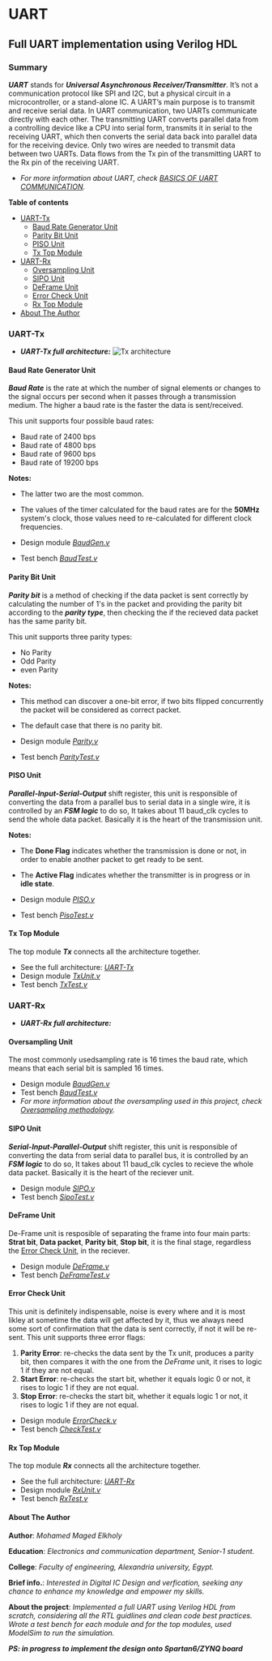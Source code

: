 # UART

## Full UART implementation using Verilog HDL

### Summary

***UART*** stands for ***Universal Asynchronous Receiver/Transmitter***. It’s not a communication protocol like SPI and I2C, but a physical circuit in a microcontroller, or a stand-alone IC. A UART’s main purpose is to transmit and receive serial data.
In UART communication, two UARTs communicate directly with each other. The transmitting UART converts parallel data from a controlling device like a CPU into serial form, transmits it in serial to the receiving UART, which then converts the serial data back into parallel data for the receiving device. Only two wires are needed to transmit data between two UARTs. Data flows from the Tx pin of the transmitting UART to the Rx pin of the receiving UART.

*   *For more information about UART, check [BASICS OF UART COMMUNICATION](https://www.circuitbasics.com/basics-uart-communication/).*

**Table of contents**

- [UART-Tx](#uart-tx)
    - [Baud Rate Generator Unit](#baud-rate-generator-unit)
    - [Parity Bit Unit](#parity-bit-unit)
    - [PISO Unit](#piso-unit)
    - [Tx Top Module](#tx-top-module)
- [UART-Rx](#uart-rx)
    - [Oversampling Unit](#oversampling-unit)
    - [SIPO Unit](#sipo-unit)
    - [DeFrame Unit](#deframe-unit)
    - [Error Check Unit](#error-check-unit)
    - [Rx Top Module](#rx-top-module)
- [About The Author](#about-the-author)



### UART-Tx

*   ***UART-Tx full architecture:***
![Tx architecture](C:\Users\majii\Pictures\Schemes\UART-Tx.png)

#### Baud Rate Generator Unit

***Baud Rate*** is the rate at which the number of signal elements or changes to the signal occurs per second when it passes through a transmission medium. The higher a baud rate is the faster the data is sent/received.

This unit supports four possible baud rates:

*   Baud rate of 2400 bps
*   Baud rate of 4800 bps
*   Baud rate of 9600 bps
*   Baud rate of 19200 bps

**Notes:**
*   The latter two are the most common.
*   The values of the timer calculated for the baud rates are for the **50MHz** system's clock, those values need to re-calculated for different clock frequencies.

*   Design module *[BaudGen.v](https://github.com/MuhammadMajiid/UART/blob/main/Code/UART-Tx/BaudGen.v)*
*   Test bench *[BaudTest.v](https://github.com/MuhammadMajiid/UART/blob/main/Code/UART-Tx/BaudTest.v)*


#### Parity Bit Unit

***Parity bit*** is a method of checking if the data packet is sent correctly by calculating the number of 1's in the packet and providing the parity bit according to the ***parity type***, then checking the if the recieved data packet has the same parity bit.

This unit supports three parity types:

*   No Parity
*   Odd Parity
*   even Parity

**Notes:**

*   This method can discover a one-bit error, if two bits flipped concurrently the packet will be considered as correct packet.
*   The default case that there is no parity bit. 

*   Design module *[Parity.v](https://github.com/MuhammadMajiid/UART/blob/main/Code/UART-Tx/Parity.v)*
*   Test bench *[ParityTest.v](https://github.com/MuhammadMajiid/UART/blob/main/Code/UART-Tx/ParityTest.v)*


#### PISO Unit

***Parallel-Input-Serial-Output*** shift register, this unit is responsible of converting the data from a parallel bus to serial data in a single wire, it is controlled by an ***FSM logic*** to do so, It takes about 11 baud_clk cycles to send the whole data packet.
Basically it is the heart of the transmission unit.

**Notes:**

*   The **Done Flag** indicates whether the transmission is done or not, in order to enable another packet to get ready to be sent.
*   The **Active Flag** indicates whether the transmitter is in progress or in **idle state**.

*   Design module *[PISO.v](https://github.com/MuhammadMajiid/UART/blob/main/Code/UART-Tx/PISO.v)*
*   Test bench *[PisoTest.v](https://github.com/MuhammadMajiid/UART/blob/main/Code/UART-Tx/PisoTest.v)*


#### Tx Top Module

The top module ***Tx*** connects all the architecture together.

*   See the full architecture: *[UART-Tx](#uart-tx)*
*   Design module *[TxUnit.v](https://github.com/MuhammadMajiid/UART/blob/main/Code/UART-Tx/TxUnit.v)*
*   Test bench *[TxTest.v](https://github.com/MuhammadMajiid/UART/blob/main/Code/UART-Tx/TxTest.v)*


### UART-Rx

*   ***UART-Rx full architecture:***


#### Oversampling Unit

The most commonly usedsampling rate is 16 times the baud rate, which means that each serial bit is sampled 16 times.

*   Design module *[BaudGen.v](https://github.com/MuhammadMajiid/UART/blob/main/Code/UART-Rx/BaudGen.v)*
*   Test bench *[BaudTest.v](https://github.com/MuhammadMajiid/UART/blob/main/Code/UART-Rx/BaudTest.v)*
*   *For more information about the oversampling used in this project, check [Oversampling methodology](https://robo-tronix.weebly.com/uploads/2/3/2/1/23219916/uart_design_doc.pdf).*


#### SIPO Unit

***Serial-Input-Parallel-Output*** shift register, this unit is responsible of converting the data from serial data to parallel bus, it is controlled by an ***FSM logic*** to do so, It takes about 11 baud_clk cycles to recieve the whole data packet.
Basically it is the heart of the reciever unit.

*   Design module *[SIPO.v](https://github.com/MuhammadMajiid/UART/blob/main/Code/UART-Rx/SIPO.v)*
*   Test bench *[SipoTest.v](https://github.com/MuhammadMajiid/UART/blob/main/Code/UART-Rx/SipoTest.v)*

#### DeFrame Unit

De-Frame unit is resposible of separating the frame into four main parts: **Strat bit**, **Data packet**, **Parity bit**, **Stop bit**, it is the final stage, regardless the [Error Check Unit](#error-check-unit), in the reciever.

*   Design module *[DeFrame.v](https://github.com/MuhammadMajiid/UART/blob/main/Code/UART-Rx/DeFrame.v)*
*   Test bench *[DeFrameTest.v](https://github.com/MuhammadMajiid/UART/blob/main/Code/UART-Rx/DeFrameTest.v)*


#### Error Check Unit

This unit is definitely indispensable, noise is every where and it is most likley at sometime the data will get affected by it, thus we always need some sort of confirmation that the data is sent correctly, if not it will be re-sent. This unit supports three error flags:

1.  **Parity Error**: re-checks the data sent by the Tx unit, produces a parity bit, then compares it with the one from the *DeFrame* unit, it rises to logic 1 if they are not equal.
2.  **Start Error**: re-checks the start bit, whether it equals logic 0 or not, it rises to logic 1 if they are not equal.
3.  **Stop Error**: re-checks the start bit, whether it equals logic 1 or not, it rises to logic 1 if they are not equal.

*   Design module *[ErrorCheck.v](https://github.com/MuhammadMajiid/UART/blob/main/Code/UART-Rx/ErrorCheck.v)*
*   Test bench *[CheckTest.v](https://github.com/MuhammadMajiid/UART/blob/main/Code/UART-Rx/CheckTest.v)*


#### Rx Top Module

The top module ***Rx*** connects all the architecture together.

*   See the full architecture: *[UART-Rx](#uart-rx)*
*   Design module *[RxUnit.v](https://github.com/MuhammadMajiid/UART/blob/main/Code/UART-Rx/RxUnit.v)*
*   Test bench *[RxTest.v](https://github.com/MuhammadMajiid/UART/blob/main/Code/UART-Rx/RxTest.v)*


#### About The Author

**Author**: *Mohamed Maged Elkholy*

**Education**: *Electronics and communication department, Senior-1 student.*

**College**: *Faculty of engineering, Alexandria university, Egypt.*

**Brief info.**: *Interested in Digital IC Design and verfication, seeking any chance to enhance my knowledge and empower my skills.*

**About the project**: *Implemented a full UART using Verilog HDL from scratch, considering all the RTL guidlines and clean code best practices. Wrote a test bench for each module and for the top modules, used ModelSim to run the simulation.*

***PS: in progress to implement the design onto Spartan6/ZYNQ board***
